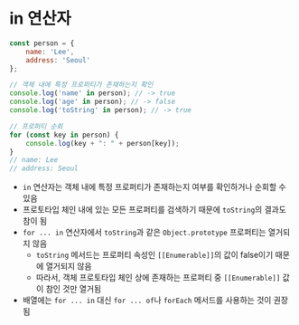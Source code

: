 # in 연산자

```js
const person = {
	name: 'Lee',
	address: 'Seoul'
};

// 객체 내에 특정 프로퍼티가 존재하는지 확인
console.log('name' in person); // -> true
console.log('age' in person); // -> false
console.log('toString' in person); // -> true

// 프로퍼티 순회
for (const key in person) {
	console.log(key + ": " + person[key]);
}
// name: Lee
// address: Seoul
```

* `in` 연산자는 객체 내에 특정 프로퍼티가 존재하는지 여부를 확인하거나 순회할 수 있음
* 프로토타입 체인 내에 있는 모든 프로퍼티를 검색하기 때문에 `toString`의 결과도 참이 됨
* `for ... in` 연산자에서 `toString`과 같은 `Object.prototype` 프로퍼티는 열거되지 않음
	* `toString` 메서드는 프로퍼티 속성인 `[[Enumerable]]`의 값이 false이기 때문에 열거되지 않음
	* 따라서, 객체 프로토타입 체인 상에 존재하는 프로퍼티 중 `[[Enumerable]]` 값이 참인 것만 열거됨
* 배열에는 `for ... in` 대신 `for ... of`나 `forEach` 메서드를 사용하는 것이 권장됨